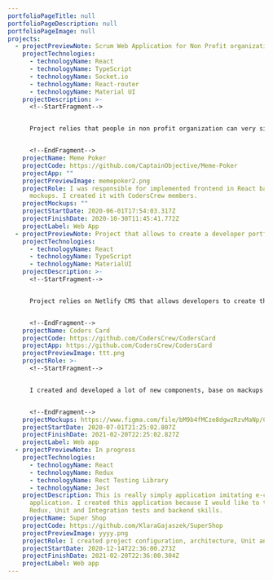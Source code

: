 ```yaml
---
portfolioPageTitle: null
portfolioPageDescription: null
portfolioPageImage: null
projects:
  - projectPreviewNote: Scrum Web Application for Non Profit organizations
    projectTechnologies:
      - technologyName: React
      - technologyName: TypeScript
      - technologyName: Socket.io
      - technologyName: React-router
      - technologyName: Material UI
    projectDescription: >-
      <!--StartFragment-->


      Project relies that people in non profit organization can very simple cary out planning and estimate their tasks. Project base on React, TypeScript & Material UI


      <!--EndFragment-->
    projectName: Meme Poker
    projectCode: https://github.com/CaptainObjective/Meme-Poker
    projectApp: ""
    projectPreviewImage: memepoker2.png
    projectRole: I was responsible for implemented frontend in React base on
      mockups. I created it with CodersCrew members.
    projectMockups: ""
    projectStartDate: 2020-06-01T17:54:03.317Z
    projectFinishDate: 2020-10-30T11:45:41.772Z
    projectLabel: Web App
  - projectPreviewNote: Project that allows to create a developer portfolio in minutes.
    projectTechnologies:
      - technologyName: React
      - technologyName: TypeScript
      - technologyName: MaterialUI
    projectDescription: >-
      <!--StartFragment-->


      Project relies on Netlify CMS that allows developers to create their portfolio in minutes. After filling in your information via CMS you can host a portfolio website for yourself in minutes.


      <!--EndFragment-->
    projectName: Coders Card
    projectCode: https://github.com/CodersCrew/CodersCard
    projectApp: https://github.com/CodersCrew/CodersCard
    projectPreviewImage: ttt.png
    projectRole: >-
      <!--StartFragment-->


      I created and developed a lot of new components, base on mackups in Figma & Zeplin. What is more I worked with other team member and carry out code review. 


      <!--EndFragment-->
    projectMockups: https://www.figma.com/file/bM9b4fMCze8dgwzRzvMaNp/CodersCard-Mockups?node-id=1%3A3
    projectStartDate: 2020-07-01T21:25:02.807Z
    projectFinishDate: 2021-02-20T22:25:02.827Z
    projectLabel: Web app
  - projectPreviewNote: In progress
    projectTechnologies:
      - technologyName: React
      - technologyName: Redux
      - technologyName: Rect Testing Library
      - technologyName: Jest
    projectDescription: This is really simply application imitating e-commerce
      application. I created this application because I would like to train
      Redux, Unit and Integration tests and backend skills.
    projectName: Super Shop
    projectCode: https://github.com/KlaraGajaszek/SuperShop
    projectPreviewImage: yyyy.png
    projectRole: I created project configuration, architecture, Unit and Integration tests.
    projectStartDate: 2020-12-14T22:36:00.273Z
    projectFinishDate: 2021-02-20T22:36:00.304Z
    projectLabel: Web app
---
```

